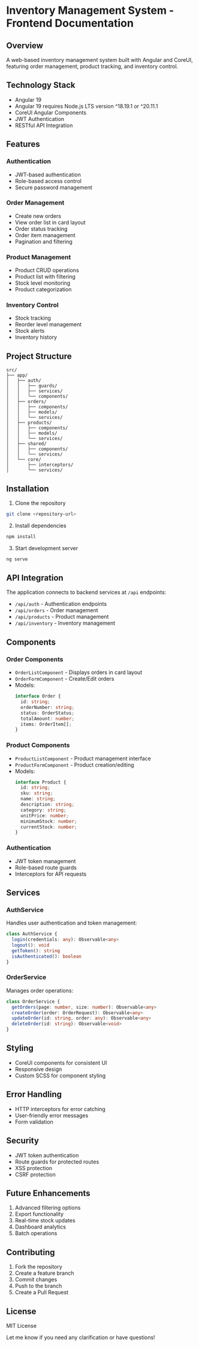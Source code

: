 # Inventory Management System - Frontend Documentation

## Overview
A web-based inventory management system built with Angular and CoreUI, featuring order management, product tracking, and inventory control.

## Technology Stack
- Angular 19
- Angular 19 requires Node.js LTS version ^18.19.1 or ^20.11.1
- CoreUI Angular Components
- JWT Authentication
- RESTful API Integration

## Features
### Authentication
- JWT-based authentication
- Role-based access control
- Secure password management

### Order Management
- Create new orders
- View order list in card layout
- Order status tracking
- Order item management
- Pagination and filtering

### Product Management
- Product CRUD operations
- Product list with filtering
- Stock level monitoring
- Product categorization

### Inventory Control
- Stock tracking
- Reorder level management
- Stock alerts
- Inventory history

## Project Structure
```
src/
├── app/
│   ├── auth/
│   │   ├── guards/
│   │   ├── services/
│   │   └── components/
│   ├── orders/
│   │   ├── components/
│   │   ├── models/
│   │   └── services/
│   ├── products/
│   │   ├── components/
│   │   ├── models/
│   │   └── services/
│   ├── shared/
│   │   ├── components/
│   │   └── services/
│   └── core/
│       ├── interceptors/
│       └── services/
```

## Installation
1. Clone the repository
```bash
git clone <repository-url>
```

2. Install dependencies
```bash
npm install
```

3. Start development server
```bash
ng serve
```

## API Integration
The application connects to backend services at `/api` endpoints:
- `/api/auth` - Authentication endpoints
- `/api/orders` - Order management
- `/api/products` - Product management
- `/api/inventory` - Inventory management

## Components

### Order Components
- `OrderListComponent` - Displays orders in card layout
- `OrderFormComponent` - Create/Edit orders
- Models:
  ```typescript
  interface Order {
    id: string;
    orderNumber: string;
    status: OrderStatus;
    totalAmount: number;
    items: OrderItem[];
  }
  ```

### Product Components
- `ProductListComponent` - Product management interface
- `ProductFormComponent` - Product creation/editing
- Models:
  ```typescript
  interface Product {
    id: string;
    sku: string;
    name: string;
    description: string;
    category: string;
    unitPrice: number;
    minimumStock: number;
    currentStock: number;
  }
  ```

### Authentication
- JWT token management
- Role-based route guards
- Interceptors for API requests

## Services

### AuthService
Handles user authentication and token management:
```typescript
class AuthService {
  login(credentials: any): Observable<any>
  logout(): void
  getToken(): string
  isAuthenticated(): boolean
}
```

### OrderService
Manages order operations:
```typescript
class OrderService {
  getOrders(page: number, size: number): Observable<any>
  createOrder(order: OrderRequest): Observable<any>
  updateOrder(id: string, order: any): Observable<any>
  deleteOrder(id: string): Observable<void>
}
```

## Styling
- CoreUI components for consistent UI
- Responsive design
- Custom SCSS for component styling

## Error Handling
- HTTP interceptors for error catching
- User-friendly error messages
- Form validation

## Security
- JWT token authentication
- Route guards for protected routes
- XSS protection
- CSRF protection

## Future Enhancements
1. Advanced filtering options
2. Export functionality
3. Real-time stock updates
4. Dashboard analytics
5. Batch operations

## Contributing
1. Fork the repository
2. Create a feature branch
3. Commit changes
4. Push to the branch
5. Create a Pull Request

## License
MIT License

Let me know if you need any clarification or have questions!
